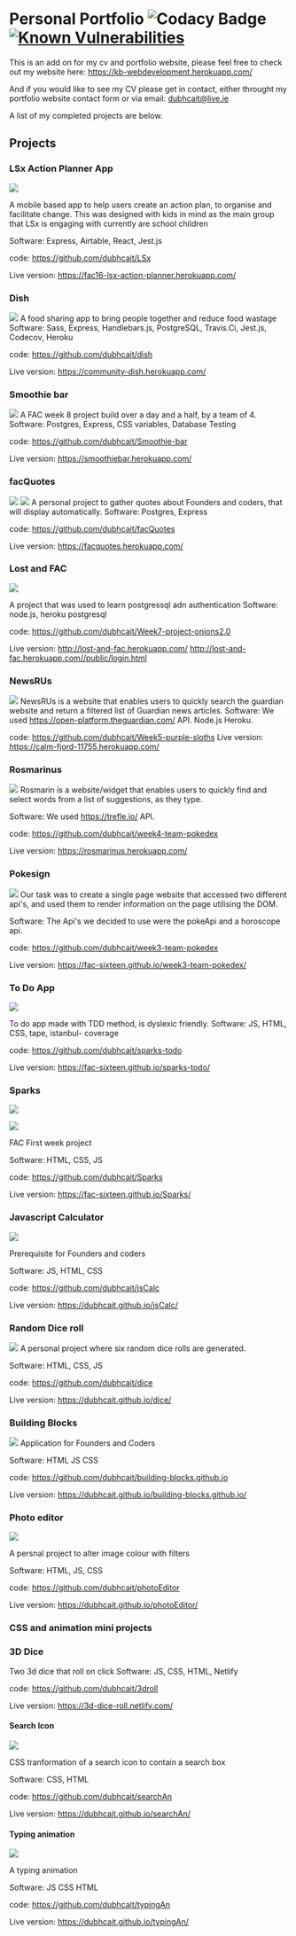 # Personal Portfolio ![Codacy Badge](https://api.codacy.com/project/badge/Grade/126ebb2a43d948b093cc91c9bfecbf68)[![Known Vulnerabilities](https://snyk.io//test/github/dubhcait/portfolio/badge.svg?targetFile=package.json)](https://snyk.io//test/github/dubhcait/portfolio?targetFile=package.json)



This is an add on for my cv and portfolio website, 
please feel free to check out my website here: https://kb-webdevelopment.herokuapp.com/

And if you would like to see my CV please get in contact, either throught my portfolio website contact form or
via email: dubhcait@live.ie

A list of my completed projects are below. 

## Projects


### LSx Action Planner App
![](https://i.imgur.com/lLJpxng.png)

A mobile based app to help users create an action plan, to organise and facilitate change. This was designed with kids in mind as the main group that LSx is engaging with currently are school children

Software: Express, Airtable, React, Jest.js

code: https://github.com/dubhcait/LSx

Live version: https://fac16-lsx-action-planner.herokuapp.com/

### Dish
![](https://i.imgur.com/wjKlKEd.png)
A food sharing app to bring people together and reduce food wastage
Software: Sass, Express, Handlebars.js, PostgreSQL, Travis.Ci, Jest.js, Codecov, Heroku

code: https://github.com/dubhcait/dish

Live version: https://community-dish.herokuapp.com/


### Smoothie bar

![](https://i.imgur.com/G2cx6xm.png)
A FAC week 8 project build over a day and a half, by a team of 4. 
Software: Postgres, Express, CSS variables, Database Testing

code: https://github.com/dubhcait/Smoothie-bar

Live version: https://smoothiebar.herokuapp.com/

### facQuotes
![](https://i.imgur.com/ZrLbO7m.png)
![](https://i.imgur.com/oNK3LuB.png)
A personal project to gather quotes about Founders and coders, that will display automatically.
Software: Postgres, Express 

code: https://github.com/dubhcait/facQuotes 

Live version: https://facquotes.herokuapp.com/


### Lost and FAC

![](https://i.imgur.com/RmGF1fu.png)

A project that was used to learn postgressql adn authentication
Software: node.js, heroku postgresql

code: https://github.com/dubhcait/Week7-project-onions2.0

Live version: http://lost-and-fac.herokuapp.com/
      http://lost-and-fac.herokuapp.com//public/login.html 


### NewsRUs
![](https://i.imgur.com/1Z4ayCE.png)
NewsRUs is a website that enables users to quickly search the guardian website and return a filtered list of Guardian news articles.
Software: We used https://open-platform.theguardian.com/ API. Node.js Heroku.

code: https://github.com/dubhcait/Week5-purple-sloths 
Live version: https://calm-fjord-11755.herokuapp.com/


### Rosmarinus
![](https://i.imgur.com/Dn2hJp0.png)
Rosmarin is a website/widget that enables users to quickly find and select words from a list of suggestions, as they type. 

Software: We used https://trefle.io/ API.

code: https://github.com/dubhcait/week4-team-pokedex

Live version: https://rosmarinus.herokuapp.com/

### Pokesign
![](https://i.imgur.com/UlkCgEz.png)
Our task was to create a single page website that accessed two different api's, and used them to render information on the page utilising the DOM.

Software: The Api's we decided to use were the pokeApi and a horoscope api.

code: https://github.com/dubhcait/week3-team-pokedex

Live version: https://fac-sixteen.github.io/week3-team-pokedex/

### To Do App
![](https://i.imgur.com/uVcAhL1.png)

To do app made with TDD method, is dyslexic friendly.
Software: JS, HTML, CSS, tape, istanbul- coverage

code: https://github.com/dubhcait/sparks-todo

Live version: https://fac-sixteen.github.io/sparks-todo/

### Sparks
![](https://i.imgur.com/1Vdjmj4.png)

![](https://i.imgur.com/6LN4Pxb.png)

FAC First week project 

Software: HTML, CSS, JS

code: https://github.com/dubhcait/Sparks

Live version: https://fac-sixteen.github.io/Sparks/


### Javascript Calculator
![](https://i.imgur.com/Zknp5pF.png)

Prerequisite for Founders and coders

Software: JS, HTML, CSS

code: https://github.com/dubhcait/jsCalc

Live version: https://dubhcait.github.io/jsCalc/

### Random Dice roll
![](https://i.imgur.com/Tuwz9TK.png)
A personal project where six random dice rolls are generated.

Software: HTML, CSS, JS

code: https://github.com/dubhcait/dice

Live version: https://dubhcait.github.io/dice/

### Building Blocks
![](https://i.imgur.com/EaeIro2.jpg)
Application for Founders and Coders

Software: HTML JS CSS

code: https://github.com/dubhcait/building-blocks.github.io

Live version: https://dubhcait.github.io/building-blocks.github.io/

### Photo editor

![](https://i.imgur.com/KsWe92G.png)

A persnal project to alter image colour with filters

Software: HTML, JS, CSS

code: https://github.com/dubhcait/photoEditor

Live version: https://dubhcait.github.io/photoEditor/

### CSS and animation mini projects

### 3D Dice
Two 3d dice that roll on click
Software: JS, CSS, HTML, Netlify

code: https://github.com/dubhcait/3droll

Live version: https://3d-dice-roll.netlify.com/

#### Search Icon
![](https://i.imgur.com/knRcycS.png)

CSS tranformation of a search icon to contain a search box

Software: CSS, HTML

code: https://github.com/dubhcait/searchAn

Live version: https://dubhcait.github.io/searchAn/

#### Typing animation
![](https://i.imgur.com/cOP8Sic.png)

A typing animation

Software: JS CSS HTML

code: https://github.com/dubhcait/typingAn

Live version: https://dubhcait.github.io/typingAn/


